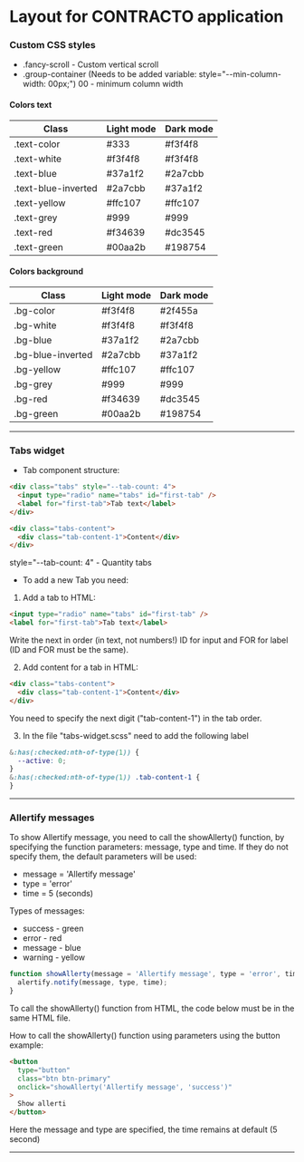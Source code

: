 # Layout for CONTRACTO application

### Custom CSS styles

- .fancy-scroll - Custom vertical scroll
- .group-container (Needs to be added variable: style="--min-column-width: 00px;") 00 - minimum column width

#### Colors text

| Class               | Light mode | Dark mode |
| ------------------- | ---------- | --------- |
| .text-color         | #333       | #f3f4f8   |
| .text-white         | #f3f4f8    | #f3f4f8   |
| .text-blue          | #37a1f2    | #2a7cbb   |
| .text-blue-inverted | #2a7cbb    | #37a1f2   |
| .text-yellow        | #ffc107    | #ffc107   |
| .text-grey          | #999       | #999      |
| .text-red           | #f34639    | #dc3545   |
| .text-green         | #00aa2b    | #198754   |

#### Colors background

| Class             | Light mode | Dark mode |
| ----------------- | ---------- | --------- |
| .bg-color         | #f3f4f8    | #2f455a   |
| .bg-white         | #f3f4f8    | #f3f4f8   |
| .bg-blue          | #37a1f2    | #2a7cbb   |
| .bg-blue-inverted | #2a7cbb    | #37a1f2   |
| .bg-yellow        | #ffc107    | #ffc107   |
| .bg-grey          | #999       | #999      |
| .bg-red           | #f34639    | #dc3545   |
| .bg-green         | #00aa2b    | #198754   |

---

### Tabs widget

- Tab component structure:

```html
<div class="tabs" style="--tab-count: 4">
  <input type="radio" name="tabs" id="first-tab" />
  <label for="first-tab">Tab text</label>
</div>

<div class="tabs-content">
  <div class="tab-content-1">Content</div>
</div>
```

style="--tab-count: 4" - Quantity tabs

- To add a new Tab you need:

1. Add a tab to HTML:

```html
<input type="radio" name="tabs" id="first-tab" />
<label for="first-tab">Tab text</label>
```

Write the next in order (in text, not numbers!) ID for input and FOR for label (ID and FOR must be the same).

2. Add content for a tab in HTML:

```html
<div class="tabs-content">
  <div class="tab-content-1">Content</div>
</div>
```

You need to specify the next digit ("tab-content-1") in the tab order.

3. In the file "tabs-widget.scss" need to add the following label

```css
&:has(:checked:nth-of-type(1)) {
  --active: 0;
}
&:has(:checked:nth-of-type(1)) .tab-content-1 {
}
```

---

### Allertify messages

To show Allertify message, you need to call the showAllerty() function, by specifying the function parameters: message, type and time. If they do not specify them, the default parameters will be used:

- message = 'Allertify message'
- type = 'error'
- time = 5 (seconds)

Types of messages:

- success - green
- error - red
- message - blue
- warning - yellow

```js
function showAllerty(message = 'Allertify message', type = 'error', time = 5) {
  alertify.notify(message, type, time);
}
```

To call the showAllerty() function from HTML, the code below must be in the same HTML file.

How to call the showAllerty() function using parameters using the button example:

```html
<button
  type="button"
  class="btn btn-primary"
  onclick="showAllerty('Allertify message', 'success')"
>
  Show allerti
</button>
```

Here the message and type are specified, the time remains at default (5 second)

---
